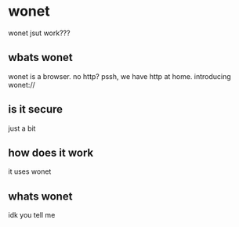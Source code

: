 # wonet
wonet jsut work???
## wbats wonet
wonet is a browser. no http? pssh, we have http at home. introducing wonet://
## is it secure
just a bit
## how does it work
it uses wonet
## whats wonet
idk you tell me
